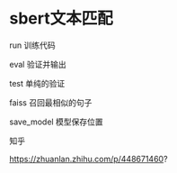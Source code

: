 # sbert文本匹配

run 训练代码

eval 验证并输出

test 单纯的验证

faiss 召回最相似的句子

save_model 模型保存位置

知乎

https://zhuanlan.zhihu.com/p/448671460?
